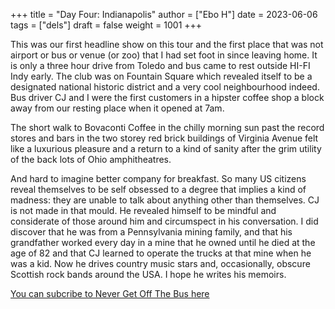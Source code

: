 +++
title = "Day Four: Indianapolis"
author = ["Ebo H"]
date = 2023-06-06
tags = ["dels"]
draft = false
weight = 1001
+++

This was our first headline show on this tour and the first place that was not airport or bus or venue (or zoo) that I had set foot in since leaving home.
It is only a three hour drive from Toledo and bus came to rest outside HI-FI Indy early.
The club was on Fountain Square which revealed itself to be a designated national historic district and a very cool neighbourhood indeed.
Bus driver CJ and I were the first customers in a hipster coffee shop a block away from our resting place when it opened at 7am.

The short walk to Bovaconti Coffee in the chilly morning sun past the record stores and bars in the two storey red brick buildings of Virginia Avenue felt like a luxurious pleasure
and a return to a kind of sanity after the grim utility of the back lots of Ohio amphitheatres.

And hard to imagine better company for breakfast. So many US citizens reveal themselves to be self obsessed to a degree that implies a kind of madness: they are unable to talk about anything other than themselves. CJ is not made in that mould. He revealed himself to be mindful and considerate of those around him and circumspect in his conversation. I did discover that he was from a Pennsylvania mining family, and that his grandfather worked every day in a mine that he owned until he died at the age of 82 and that CJ learned to operate the trucks at that mine when he was a kid. Now he drives country music stars and, occasionally, obscure Scottish rock bands around the USA. I hope he writes his memoirs.

[You can subcribe to Never Get Off The Bus here](https://never-get-off-the-bus.ghost.io/#/portal/)
